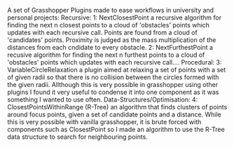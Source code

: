 A set of Grasshopper Plugins made to ease workflows in university and personal projects:
Recursive:
  1: NextClosestPoint
    a recursive algorithm for finding the next n closest points to a cloud of 'obstacles' points which updates with each recursive call. Points are found from a cloud of 'candidates' points. Proximity is judged as the mass multiplication of the distances from each cndidate to every obstacle.
  2: NextFurthestPoint
    a recusive algorithm for finding the next n furthest points to a cloud of 'obstacles' points which updates with each recursive call....
Procedural:
  3: VariableCircleRelaxation
    a plugin aimed at relaxing a set of points with a set of given radii so that there is no collision between the circles formed with the given radii. Allthough this is very possible in grasshopper using other plugins I found it very useful to condense it into one component as it was something I wanted to use often.
Data-Structures/Optimisation:
  4: ClosestPointsWithinRange (R-Tree)
    an algorithm that finds clusters of points around focus points, given a set of candidate points and a distance. While this is very possible with vanilla grasshopper, it is brute forced with components such as ClosestPoint so I made an algorithm to use the R-Tree data structure to search for neighbouring points.
    
